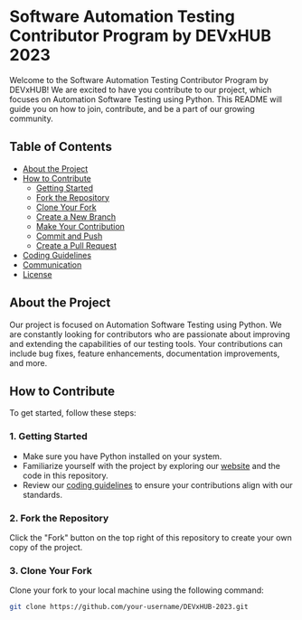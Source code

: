 # Software Automation Testing Contributor Program by DEVxHUB 2023

Welcome to the Software Automation Testing Contributor Program by DEVxHUB! We are excited to have you contribute to our project, which focuses on Automation Software Testing using Python. This README will guide you on how to join, contribute, and be a part of our growing community.

## Table of Contents

- [About the Project](#about-the-project)
- [How to Contribute](#how-to-contribute)
  - [Getting Started](#1-getting-started)
  - [Fork the Repository](#2-fork-the-repository)
  - [Clone Your Fork](#3-clone-your-fork)
  - [Create a New Branch](#4-create-a-new-branch)
  - [Make Your Contribution](#5-make-your-contribution)
  - [Commit and Push](#6-commit-and-push)
  - [Create a Pull Request](#7-create-a-pull-request)
- [Coding Guidelines](#coding-guidelines)
- [Communication](#communication)
- [License](#license)

## About the Project

Our project is focused on Automation Software Testing using Python. We are constantly looking for contributors who are passionate about improving and extending the capabilities of our testing tools. Your contributions can include bug fixes, feature enhancements, documentation improvements, and more.

## How to Contribute

To get started, follow these steps:

### 1. Getting Started

- Make sure you have Python installed on your system.
- Familiarize yourself with the project by exploring our [website](link-to-website) and the code in this repository.
- Review our [coding guidelines](#coding-guidelines) to ensure your contributions align with our standards.

### 2. Fork the Repository

Click the "Fork" button on the top right of this repository to create your own copy of the project.

### 3. Clone Your Fork

Clone your fork to your local machine using the following command:

```bash
git clone https://github.com/your-username/DEVxHUB-2023.git

